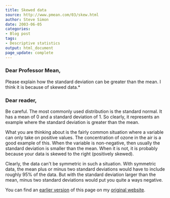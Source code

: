 ```yaml
---
title: Skewed data
source: http://www.pmean.com/03/skew.html
author: Steve Simon
date: 2003-06-05
categories:
- Blog post
tags:
- Descriptive statistics
output: html_document
page_update: complete
---
```

### Dear Professor Mean,

Please explain how the standard deviation can be greater than the mean. I think it is because of skewed data.*

### Dear reader,

Be careful. The most commonly used distribution is the standard normal. It has a mean of 0 and a standard deviation of 1. So clearly, it represents an example where the standard deviation is greater than the mean.

What you are thinking about is the fairly common situation where a variable can only take on positive values. The concentration of ozone in the air is a good example of this. When the variable is non-negative, then usually the standard deviation is smaller than the mean. When it is not, it is probably because your data is skewed to the right (positively skewed).

Clearly, the data can't be symmetric in such a situation. With symmetric data, the mean plus or minus two standard deviations would have to include roughly 95% of the data. But with the standard deviation larger than the mean, minus two standard deviations would put you quite a ways negative.

You can find an [earlier version][sim1] of this page on my [original website][sim2].

[sim1]: http://www.pmean.com/03/skew.html
[sim2]: http://www.pmean.com/original_site.html
